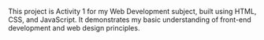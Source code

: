 This project is Activity 1 for my Web Development subject, built using HTML, CSS, and JavaScript. It demonstrates my basic understanding of front-end development and web design principles.
